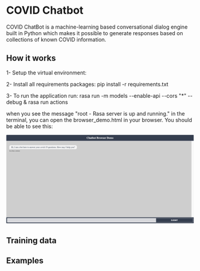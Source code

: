 # COVID Chatbot

COVID ChatBot is a machine-learning based conversational dialog engine built in Python
which makes it possible to generate responses based on collections of known COVID 
information. 

## How it works

1- Setup the virtual environment:

2- Install all requirements packages: 
    pip install -r requirements.txt

3- To run the application run:
rasa run -m models --enable-api --cors "*" --debug & rasa run actions

when you see the message "root  - Rasa server is up and running." in the terminal, you can open the browser_demo.html
in your browser. You should be able to see this:

![img.png](docs/img.png)





## Training data







## Examples










